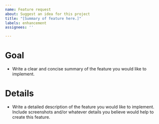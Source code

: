 ```yaml
---
name: Feature request
about: Suggest an idea for this project
title: "[Summary of feature here.]"
labels: enhancement
assignees: ''

---
```


# Goal

- Write a clear and concise summary of the feature you would like to implement.

# Details

- Write a detailed description of the feature you would like to implement. Include screenshots and/or whatever details you believe would help to create this feature.
